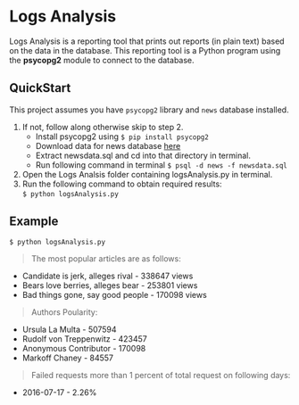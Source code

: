 # Logs Analysis

Logs Analysis is  a reporting tool that prints out reports (in plain text) based on the data in the database. This reporting tool
is a Python program using the **psycopg2** module to connect to the database.

## QuickStart

This project assumes you have `psycopg2` library and `news` database installed.
<ol>
<li> If not, follow along otherwise skip to step 2.
<ul>
<li> Install psycopg2 using <code>$ pip install psycopg2</code>
<li> Download data for news database
    <a href="https://d17h27t6h515a5.cloudfront.net/topher/2016/August/57b5f748_newsdata/newsdata.zip">here</a>
<li>Extract newsdata.sql and cd into that directory in terminal.
<li> Run following command in terminal <code>$ psql -d news -f newsdata.sql</code>
</ul>
<li> Open the Logs Analsis folder containing logsAnalysis.py in terminal.
<li> Run the following command to obtain required results: <br> <code>$ python logsAnalysis.py</code>
</ol>

## Example

`$ python logsAnalysis.py`

> The most popular articles are as follows:
<ul>
<li>Candidate is jerk, alleges rival - 338647 views
<li>Bears love berries, alleges bear - 253801 views
<li>Bad things gone, say good people - 170098 views
</ul>

> Authors Poularity: 
<ul>
<li>Ursula La Multa - 507594
<li>Rudolf von Treppenwitz - 423457
<li>Anonymous Contributor - 170098
<li>Markoff Chaney - 84557
</ul>

> Failed requests more than 1 percent of total request on following days:
<ul>
<li>2016-07-17 - 2.26%
</ul>
